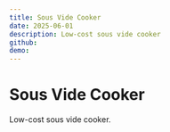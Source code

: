 ```yaml
---
title: Sous Vide Cooker
date: 2025-06-01
description: Low-cost sous vide cooker
github:
demo:
---
```


# Sous Vide Cooker

Low-cost sous vide cooker.
